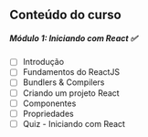 ## Conteúdo do curso

##### Módulo 1: Iniciando com React :white_check_mark:

- [ ] Introdução
- [ ] Fundamentos do ReactJS
- [ ] Bundlers & Compilers
- [ ] Criando um projeto React
- [ ] Componentes
- [ ] Propriedades
- [ ] Quiz - Iniciando com React
      <h/>
